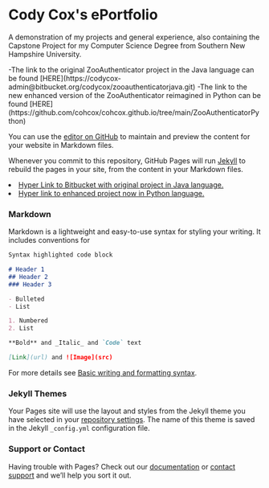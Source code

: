 <h1>Cody Cox's ePortfolio</h2>

<p>A demonstration of my projects and general experience, also containing the Capstone Project for my Computer Science Degree from Southern New Hampshire University.</p>
-The link to the original ZooAuthenticator project in the Java language can be found [HERE](https://codycox-admin@bitbucket.org/codycox/zooauthenticatorjava.git)
-The link to the new enhanced version of the ZooAuthenticator reimagined in Python can be found [HERE](https://github.com/cohcox/cohcox.github.io/tree/main/ZooAuthenticatorPython)

You can use the [editor on GitHub](https://github.com/cohcox/cohcox.github.io/edit/main/index.md) to maintain and preview the content for your website in Markdown files.

Whenever you commit to this repository, GitHub Pages will run [Jekyll](https://jekyllrb.com/) to rebuild the pages in your site, from the content in your Markdown files.

<li><a href="https://codycox-admin@bitbucket.org/codycox/zooauthenticatorjava.git">Hyper Link to Bitbucket with original project in Java language.</a></li>


<li><a href="https://github.com/cohcox/cohcox.github.io/tree/main/ZooAuthenticatorPython">Hyper link to enhanced project now in Python language.</a></li>



### Markdown

Markdown is a lightweight and easy-to-use syntax for styling your writing. It includes conventions for

```markdown
Syntax highlighted code block

# Header 1
## Header 2
### Header 3

- Bulleted
- List

1. Numbered
2. List

**Bold** and _Italic_ and `Code` text

[Link](url) and ![Image](src)
```

For more details see [Basic writing and formatting syntax](https://docs.github.com/en/github/writing-on-github/getting-started-with-writing-and-formatting-on-github/basic-writing-and-formatting-syntax).

### Jekyll Themes

Your Pages site will use the layout and styles from the Jekyll theme you have selected in your [repository settings](https://github.com/cohcox/cohcox.github.io/settings/pages). The name of this theme is saved in the Jekyll `_config.yml` configuration file.

### Support or Contact

Having trouble with Pages? Check out our [documentation](https://docs.github.com/categories/github-pages-basics/) or [contact support](https://support.github.com/contact) and we’ll help you sort it out.
